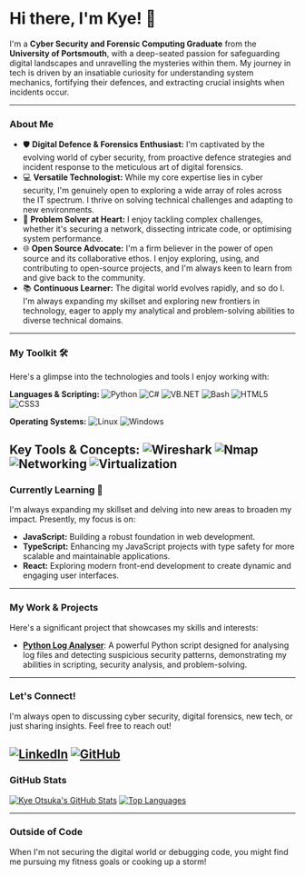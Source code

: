 # Hi there, I'm Kye! 👋

I'm a **Cyber Security and Forensic Computing Graduate** from the **University of Portsmouth**, with a deep-seated passion for safeguarding digital landscapes and unravelling the mysteries within them. My journey in tech is driven by an insatiable curiosity for understanding system mechanics, fortifying their defences, and extracting crucial insights when incidents occur.

---

### About Me

* 🛡️ **Digital Defence & Forensics Enthusiast:** I'm captivated by the evolving world of cyber security, from proactive defence strategies and incident response to the meticulous art of digital forensics.
* 💻 **Versatile Technologist:** While my core expertise lies in cyber security, I'm genuinely open to exploring a wide array of roles across the IT spectrum. I thrive on solving technical challenges and adapting to new environments.
* 🧠 **Problem Solver at Heart:** I enjoy tackling complex challenges, whether it's securing a network, dissecting intricate code, or optimising system performance.
* 🌐 **Open Source Advocate:** I'm a firm believer in the power of open source and its collaborative ethos. I enjoy exploring, using, and contributing to open-source projects, and I'm always keen to learn from and give back to the community.
* 📚 **Continuous Learner:** The digital world evolves rapidly, and so do I. I'm always expanding my skillset and exploring new frontiers in technology, eager to apply my analytical and problem-solving abilities to diverse technical domains.

---

### My Toolkit 🛠️

Here's a glimpse into the technologies and tools I enjoy working with:

**Languages & Scripting:**
![Python](https://img.shields.io/badge/Python-3776AB?style=for-the-badge&logo=python&logoColor=white)
![C#](https://img.shields.io/badge/C%23-239120?style=for-the-badge&logo=csharp&logoColor=white)
![VB.NET](https://img.shields.io/badge/VB.NET-945DB7?style=for-the-badge&logo=dot-net&logoColor=white)
![Bash](https://img.shields.io/badge/Bash-4EAA25?style=for-the-badge&logo=gnubash&logoColor=white)
![HTML5](https://img.shields.io/badge/HTML5-E34F26?style=for-the-badge&logo=html5&logoColor=white)
![CSS3](https://img.shields.io/badge/CSS3-1572B6?style=for-the-badge&logo=css3&logoColor=white)

**Operating Systems:**
![Linux](https://img.shields.io/badge/Linux-FCC624?style=for-the-badge&logo=linux&logoColor=black)
![Windows](https://img.shields.io/badge/Windows-0078D4?style=for-the-badge&logo=windows&logoColor=white)

**Key Tools & Concepts:**
![Wireshark](https://img.shields.io/badge/Wireshark-1679A7?style=for-the-badge&logo=wireshark&logoColor=white)
![Nmap](https://img.shields.io/badge/Nmap-794879?style=for-the-badge&logo=nmap&logoColor=white)
![Networking](https://img.shields.io/badge/Networking-3670A0?style=for-the-badge&logo=cisco&logoColor=white)
![Virtualization](https://img.shields.io/badge/Virtualization-2C4762?style=for-the-badge&logo=virtualbox&logoColor=white)
---

### Currently Learning 🚀

I'm always expanding my skillset and delving into new areas to broaden my impact. Presently, my focus is on:

* **JavaScript:** Building a robust foundation in web development.
* **TypeScript:** Enhancing my JavaScript projects with type safety for more scalable and maintainable applications.
* **React:** Exploring modern front-end development to create dynamic and engaging user interfaces.

---

### My Work & Projects

Here's a significant project that showcases my skills and interests:

* [**Python Log Analyser**](https://github.com/kyeotsuka/Python-Log-Analyser): A powerful Python script designed for analysing log files and detecting suspicious security patterns, demonstrating my abilities in scripting, security analysis, and problem-solving.

---

### Let's Connect!

I'm always open to discussing cyber security, digital forensics, new tech, or just sharing insights. Feel free to reach out!

[![LinkedIn](https://img.shields.io/badge/LinkedIn-0A66C2?style=for-the-badge&logo=linkedin&logoColor=white)](https://www.linkedin.com/in/kyeotsuka/)
[![GitHub](https://img.shields.io/badge/GitHub-100000?style=for-the-badge&logo=github&logoColor=white)](https://github.com/kyeotsuka)
---

### GitHub Stats

[![Kye Otsuka's GitHub Stats](https://github-readme-stats.vercel.app/api?username=kyeotsuka&show_icons=true&theme=dracula&hide_border=true)](https://github.com/anurag-dev/github-readme-stats)
[![Top Languages](https://github.com/anurag-dev/github-readme-stats/api/top-langs/?username=kyeotsuka&layout=compact&theme=dracula&hide_border=true)](https://github.com/anurag-dev/github-readme-stats)

---

### Outside of Code

When I'm not securing the digital world or debugging code, you might find me pursuing my fitness goals or cooking up a storm!

